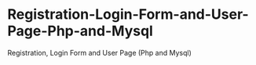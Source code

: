 # Registration-Login-Form-and-User-Page-Php-and-Mysql
Registration, Login Form and User Page (Php and Mysql)
